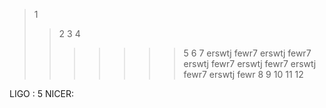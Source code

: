 > 1
> > 2
> 3
> > 4
> > > > > > > 5
> 6
7 erswtj fewr7 erswtj fewr7 erswtj fewr7 erswtj fewr7 erswtj fewr7 erswtj fewr
> 8
> 9
> 10
11
> 12



LIGO : 5 
NICER: 